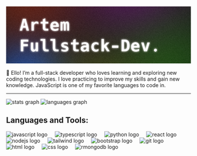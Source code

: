 ![Header](https://github.com/hayndehayn/hayndehayn/blob/main/greetings.png)

👋 Ello! I’m a full-stack developer who loves learning and exploring new coding technologies.
 I love practicing to improve my skills and gain new knowledge. JavaScript is one of my favorite languages to code in. 

___

<div align="left">
  <img src="https://github-readme-stats.vercel.app/api?username=hayndehayn&hide_title=false&hide_rank=false&show_icons=true&include_all_commits=true&count_private=true&disable_animations=false&theme=dark&locale=en&hide_border=false" height="180" alt="stats graph"  />
  <img src="https://github-readme-stats.vercel.app/api/top-langs?username=hayndehayn&locale=en&hide_title=false&layout=compact&card_width=320&langs_count=5&theme=dark&hide_border=false" height="180" alt="languages graph"  />
</div>

## Languages and Tools:

<div align="left">
  <img src="https://cdn.jsdelivr.net/gh/devicons/devicon/icons/javascript/javascript-original.svg" height="30" alt="javascript logo"/>
  
  <img width="12" />
  <img src="https://cdn.jsdelivr.net/gh/devicons/devicon/icons/typescript/typescript-original.svg" height="30" alt="typescript logo"/>
  
  <img width="12" />
  <img src="https://cdn.jsdelivr.net/gh/devicons/devicon/icons/python/python-original.svg" height="30" alt="python logo"/>
  
  <img width="12" />
  <img src="https://cdn.jsdelivr.net/gh/devicons/devicon/icons/react/react-original.svg" height="30" alt="react logo"/>
  
  <img width="12" />
  <img src='https://cdn.jsdelivr.net/gh/devicons/devicon/icons/nodejs/nodejs-original.svg' height="30" alt="nodejs logo"/>
  
  <img width="12" />
  <img src='https://cdn.jsdelivr.net/gh/devicons/devicon/icons/tailwindcss/tailwindcss-original.svg' height="30" alt="tailwind logo"/>
  
  <img width="12" />
  <img src='https://cdn.jsdelivr.net/gh/devicons/devicon/icons/bootstrap/bootstrap-original.svg' height="30" alt="bootstrap logo"/>
  
  <img width="12" />
  <img src='https://cdn.jsdelivr.net/gh/devicons/devicon/icons/git/git-original.svg' height="30" alt="git logo"/>
  
  <img width="12" />
  <img src="https://cdn.jsdelivr.net/gh/devicons/devicon/icons/html5/html5-original.svg" height="30" alt="html logo"/>
  
  <img width="12" />
  <img src="https://cdn.jsdelivr.net/gh/devicons/devicon/icons/css3/css3-original.svg" height="30" alt="css logo"/>
  
  <img width="12" />
  <img src="https://cdn.jsdelivr.net/gh/devicons/devicon/icons/mongodb/mongodb-original.svg" height="30" alt="rmongodb logo"/>
</div>
